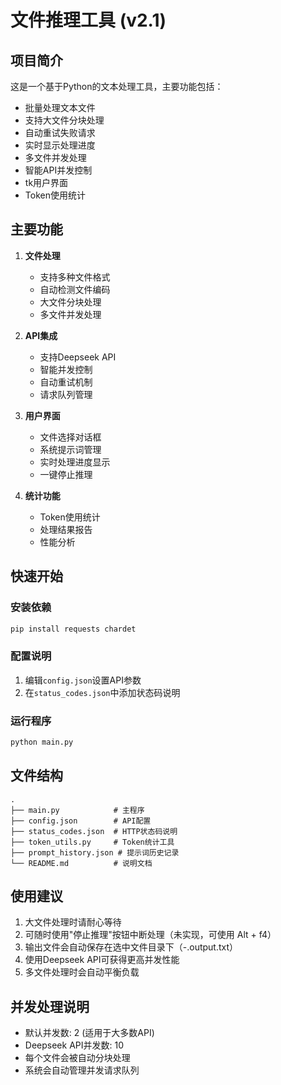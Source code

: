 # 文件推理工具 (v2.1)

## 项目简介

这是一个基于Python的文本处理工具，主要功能包括：
- 批量处理文本文件
- 支持大文件分块处理
- 自动重试失败请求
- 实时显示处理进度
- 多文件并发处理
- 智能API并发控制
- tk用户界面
- Token使用统计

## 主要功能

1. **文件处理**
   - 支持多种文件格式
   - 自动检测文件编码
   - 大文件分块处理
   - 多文件并发处理

2. **API集成**
   - 支持Deepseek API
   - 智能并发控制
   - 自动重试机制
   - 请求队列管理

3. **用户界面**
   - 文件选择对话框
   - 系统提示词管理
   - 实时处理进度显示
   - 一键停止推理

4. **统计功能**
   - Token使用统计
   - 处理结果报告
   - 性能分析

## 快速开始

### 安装依赖
```bash
pip install requests chardet
```

### 配置说明
1. 编辑`config.json`设置API参数
2. 在`status_codes.json`中添加状态码说明

### 运行程序
```bash
python main.py
```

## 文件结构

```
.
├── main.py            # 主程序
├── config.json        # API配置
├── status_codes.json  # HTTP状态码说明
├── token_utils.py     # Token统计工具
├── prompt_history.json # 提示词历史记录
└── README.md          # 说明文档
```

## 使用建议

1. 大文件处理时请耐心等待
2. 可随时使用"停止推理"按钮中断处理（未实现，可使用 Alt + f4）
3. 输出文件会自动保存在选中文件目录下（-.output.txt）
4. 使用Deepseek API可获得更高并发性能
5. 多文件处理时会自动平衡负载

## 并发处理说明

- 默认并发数: 2 (适用于大多数API)
- Deepseek API并发数: 10
- 每个文件会被自动分块处理
- 系统会自动管理并发请求队列
